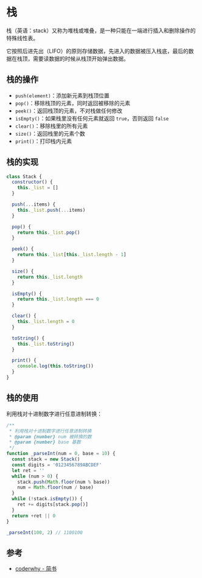 # 栈

栈（英语：stack）又称为堆栈或堆叠，是一种只能在一端进行插入和删除操作的特殊线性表。

它按照后进先出（LIFO）的原则存储数据，先进入的数据被压入栈底，最后的数据在栈顶，需要读数据的时候从栈顶开始弹出数据。

## 栈的操作

- `push(element)`：添加新元素到栈顶位置
- `pop()`：移除栈顶的元素，同时返回被移除的元素
- `peek()`：返回栈顶的元素，不对栈做任何修改
- `isEmpty()`：如果栈里没有任何元素就返回 `true`，否则返回 `false`
- `clear()`：移除栈里的所有元素
- `size()`：返回栈里的元素个数
- `print()`：打印栈内元素

## 栈的实现

```javascript
class Stack {
  constructor() {
    this._list = []
  }

  push(...items) {
    this._list.push(...items)
  }

  pop() {
    return this._list.pop()
  }

  peek() {
    return this._list[this._list.length - 1]
  }

  size() {
    return this._list.length
  }

  isEmpty() {
    return this._list.length === 0
  }

  clear() {
    this._list.length = 0
  }

  toString() {
    this._list.toString()
  }

  print() {
    console.log(this.toString())
  }
}
```

## 栈的使用

利用栈对十进制数字进行任意进制转换：

```javascript
/**
 * 利用栈对十进制数字进行任意进制转换
 * @param {number} num 被转换的数
 * @param {number} base 基数
 */
function _parseInt(num = 0, base = 10) {
  const stack = new Stack()
  const digits = '0123456789ABCDEF'
  let ret = ''
  while (num > 0) {
    stack.push(Math.floor(num % base))
    num = Math.floor(num / base)
  }
  while (!stack.isEmpty()) {
    ret += digits[stack.pop()]
  }
  return +ret || 0
}

_parseInt(100, 2) // 1100100
```

## 参考

- [coderwhy - 简书](https://www.jianshu.com/u/02cd0bc8c45e)
